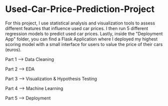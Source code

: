 # Used-Car-Price-Prediction-Project

For this project, I use statistical analysis and visualization tools to assess different features that influence used car prices. I then run 5 different regression models to predict used car prices. Lastly, inside the "Deployment App" folder, you can find a Flask Application where I deployed my highest scoring model with a small interface for users to value the price of their cars (euros). 

Part 1
--> Data Cleaning

Part 2
--> EDA

Part 3
--> Visualization & Hypothesis Testing 

Part 4
--> Machine Learning

Part 5 
--> Deployment 

